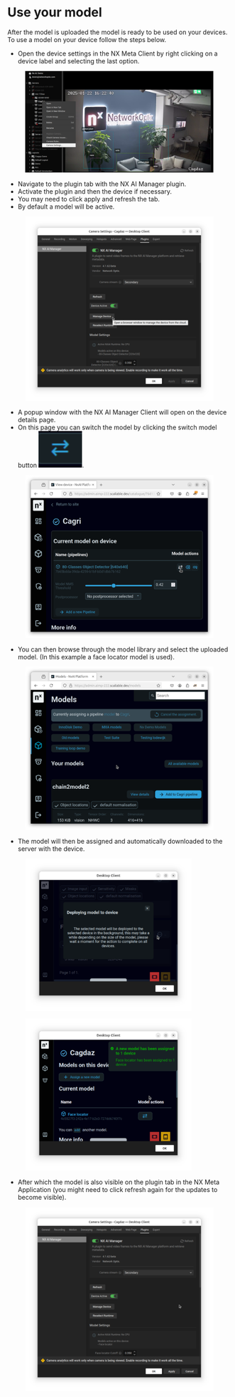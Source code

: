 # Use your model

After the model is uploaded the model is ready to be used on your devices. To use a model on your device follow the steps below.



* Open the device settings in the NX Meta Client by right clicking on a device label and selecting the last option.

<figure><img src="../.gitbook/assets/1 device settings.png" alt=""><figcaption></figcaption></figure>

* Navigate to the plugin tab with the NX AI Manager plugin.
* Activate the plugin and then the device if necessary.
* You may need to click apply and refresh the tab.
* By default a model will be active.

<figure><img src="../.gitbook/assets/2 device plugin settings.png" alt=""><figcaption></figcaption></figure>

* A popup window with the NX AI Manager Client will open on the device details page.
* On this page you can switch the model by clicking the switch model button <img src="../.gitbook/assets/image (1).png" alt="" data-size="line">.

<figure><img src="../.gitbook/assets/Screenshot From 2025-01-24 14-39-12 (1).png" alt=""><figcaption></figcaption></figure>



* You can then browse through the model library and select the uploaded model. (In this example a face locator model is used).

<figure><img src="../.gitbook/assets/Screenshot From 2025-01-24 14-58-34.png" alt=""><figcaption></figcaption></figure>

* The model will then be assigned and automatically downloaded to the server with the device.

<div><figure><img src="../.gitbook/assets/5 model selection.png" alt="" width="375"><figcaption></figcaption></figure> <figure><img src="../.gitbook/assets/6 model selection complete.png" alt="" width="375"><figcaption></figcaption></figure></div>

* After which the model is also visible on the plugin tab in the NX Meta Application (you might need to click refresh again for the updates to become visible).

<figure><img src="../.gitbook/assets/7 model on device.png" alt=""><figcaption></figcaption></figure>

